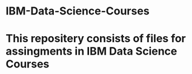 # IBM-Data-Science-Courses
# This repositery consists of files for assingments in IBM Data Science Courses
